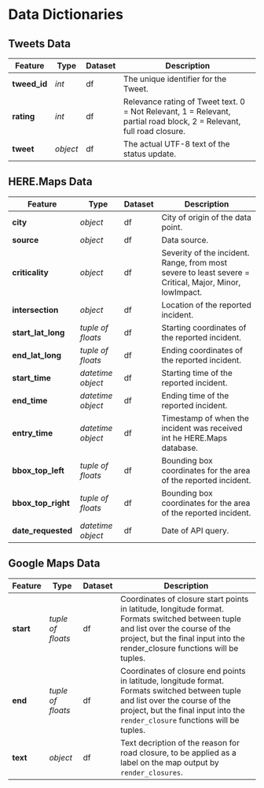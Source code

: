 # Data Dictionaries
 
## Tweets Data 

|Feature|Type|Dataset|Description|
|---|---|---|---|
|**tweed_id**|*int*|df|The unique identifier for the Tweet.|
|**rating**|*int*|df|Relevance rating of Tweet text. 0 = Not Relevant, 1 = Relevant, partial road block, 2 = Relevant, full road closure.|
|**tweet**|*object*|df|The actual UTF-8 text of the status update.|

  
## HERE.Maps Data 

|Feature|Type|Dataset|Description|
|---|---|---|---|
|**city**|*object*|df| City of origin of the data point.|
|**source**|*object*|df| Data source.|
|**criticality**|*object*|df|Severity of the incident. Range, from most severe to least severe = Critical, Major, Minor, lowImpact.|
|**intersection**|*object*|df|Location of the reported incident.|
|**start_lat_long**|*tuple of floats*|df|Starting coordinates of the reported incident.|
|**end_lat_long**|*tuple of floats*|df|Ending coordinates of the reported incident.|
|**start_time**|*datetime object*|df|Starting time of the reported incident.|
|**end_time**|*datetime object*|df|Ending time of the reported incident.|
|**entry_time**|*datetime object*|df|Timestamp of when the incident was received int he HERE.Maps database.|
|**bbox_top_left**|*tuple of floats*|df|Bounding box coordinates for the area of the reported incident.|
|**bbox_top_right**|*tuple of floats*|df|Bounding box coordinates for the area of the reported incident.|
|**date_requested**|*datetime object*|df|Date of API query.|


## Google Maps Data 

|Feature|Type|Dataset|Description|
|---|---|---|---|
|**start**|*tuple of floats*|df|Coordinates of closure start points in latitude, longitude format. Formats switched between tuple and list over the course of the project, but the final input into the render_closure functions will be tuples.|
|**end**|*tuple of floats*|df|Coordinates of closure end points in latitude, longitude format. Formats switched between tuple and list over the course of the project, but the final input into the `render_closure` functions will be tuples.|
|**text**|*object*|df|Text decription of the reason for road closure, to be applied as a label on the map output by `render_closures`.|